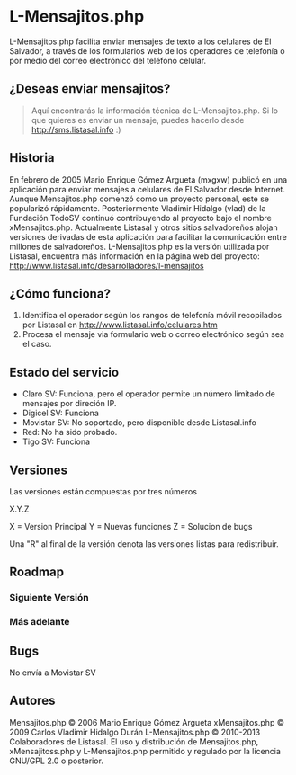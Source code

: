 ﻿# L-Mensajitos.php 
L-Mensajitos.php facilita enviar mensajes de texto a los celulares de El Salvador, a través de los formularios web de los operadores de telefonía o por medio del correo electrónico del teléfono celular.

## ¿Deseas enviar mensajitos?
> Aquí encontrarás la información técnica de L-Mensajitos.php. 
> Si lo que quieres es enviar un mensaje, puedes hacerlo desde  http://sms.listasal.info :)

## Historia
En febrero de 2005 Mario Enrique Gómez Argueta (mxgxw) publicó en una aplicación para enviar mensajes a celulares de El Salvador desde Internet. Aunque Mensajitos.php comenzó como un proyecto personal, este se popularizó rápidamente. Posteriormente Vladimir Hidalgo (vlad) de la Fundación TodoSV continuó contribuyendo al proyecto bajo el nombre xMensajitos.php. Actualmente Listasal y otros sitios salvadoreños alojan versiones derivadas de esta aplicación para facilitar la comunicación entre millones de salvadoreños. L-Mensajitos.php es la versión utilizada por Listasal, encuentra más información en la página web del proyecto: http://www.listasal.info/desarrolladores/l-mensajitos

## ¿Cómo funciona?
1. Identifica el operador según los rangos de telefonía móvil recopilados por Listasal en http://www.listasal.info/celulares.htm
2. Procesa el mensaje via formulario web o correo electrónico según sea el caso.

## Estado del servicio
- Claro SV: Funciona, pero el operador permite un número limitado de mensajes por direción IP.
- Digicel SV: Funciona
- Movistar SV: No soportado, pero disponible desde Listasal.info
- Red: No ha sido probado.
- Tigo SV:  Funciona

## Versiones
Las versiones están compuestas por tres números

X.Y.Z

X = Version Principal
Y = Nuevas funciones
Z = Solucion de bugs

Una "R" al final de la versión denota las versiones listas para redistribuir.

## Roadmap
### Siguiente Versión

### Más adelante

## Bugs
No envía a Movistar SV

## Autores
Mensajitos.php © 2006 Mario Enrique Gómez Argueta
xMensajitos.php © 2009 Carlos Vladimir Hidalgo Durán
L-Mensajitos.php © 2010-2013 Colaboradores de Listasal.
El uso y distribución de Mensajitos.php, xMensajitoss.php y L-Mensajitos.php permitido y regulado por la licencia GNU/GPL 2.0 o posterior.
